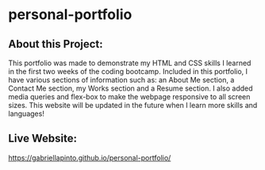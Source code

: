 # personal-portfolio

## About this Project:
This portfolio was made to demonstrate my HTML and CSS skills I learned in the first two weeks of the coding bootcamp. Included in this portfolio, I have various sections of information such as: an About Me section, a Contact Me section, my Works section and a Resume section. I also added media queries and flex-box to make the webpage responsive to all screen sizes. This website will be updated in the future when I learn more skills and languages!

## Live Website:
https://gabriellapinto.github.io/personal-portfolio/

